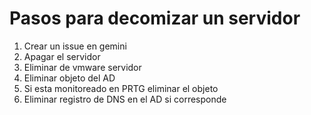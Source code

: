 # Pasos para decomizar un servidor

1. Crear un issue en gemini
2. Apagar el servidor
3. Eliminar de vmware servidor
4. Eliminar objeto del AD
5. Si esta monitoreado en PRTG eliminar el objeto
6. Eliminar registro de DNS en el AD si corresponde